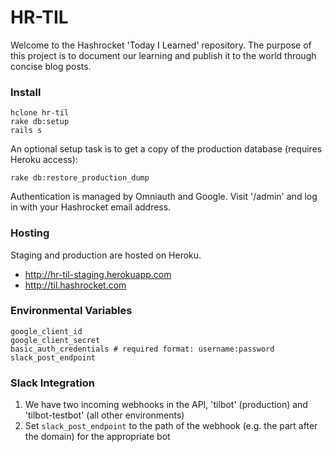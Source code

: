 # HR-TIL

Welcome to the Hashrocket 'Today I Learned' repository. The purpose of this project is to document our learning and publish it to the world through concise blog posts.

### Install

```
hclone hr-til
rake db:setup
rails s
```

An optional setup task is to get a copy of the production database (requires Heroku access):

```
rake db:restore_production_dump
```

Authentication is managed by Omniauth and Google. Visit '/admin' and log in with your Hashrocket email address.

### Hosting

Staging and production are hosted on Heroku.

* http://hr-til-staging.herokuapp.com
* http://til.hashrocket.com

### Environmental Variables

```
google_client_id
google_client_secret
basic_auth_credentials # required format: username:password
slack_post_endpoint
```

### Slack Integration

1. We have two incoming webhooks in the API, 'tilbot' (production) and 'tilbot-testbot' (all other environments)
2. Set `slack_post_endpoint` to the path of the webhook (e.g. the part after the domain) for the appropriate bot
